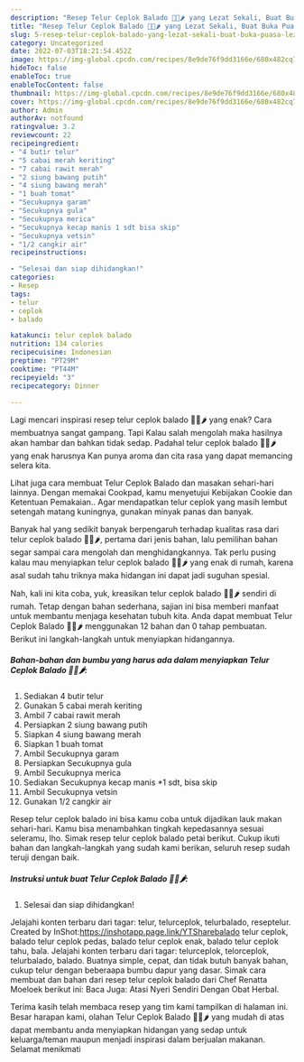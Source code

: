 ```yaml
---
description: "Resep Telur Ceplok Balado 🍅🥚🌶 yang Lezat Sekali, Buat Buka Puasa Lezat Sekali"
title: "Resep Telur Ceplok Balado 🍅🥚🌶 yang Lezat Sekali, Buat Buka Puasa Lezat Sekali"
slug: 5-resep-telur-ceplok-balado-yang-lezat-sekali-buat-buka-puasa-lezat-sekali
category: Uncategorized
date: 2022-07-03T18:21:54.452Z
image: https://img-global.cpcdn.com/recipes/8e9de76f9dd3166e/680x482cq70/telur-ceplok-balado-foto-resep-utama.jpg
hideToc: false
enableToc: true
enableTocContent: false
thumbnail: https://img-global.cpcdn.com/recipes/8e9de76f9dd3166e/680x482cq70/telur-ceplok-balado-foto-resep-utama.jpg
cover: https://img-global.cpcdn.com/recipes/8e9de76f9dd3166e/680x482cq70/telur-ceplok-balado-foto-resep-utama.jpg
author: Admin
authorAv: notfound
ratingvalue: 3.2
reviewcount: 22
recipeingredient:
- "4 butir telur"
- "5 cabai merah keriting"
- "7 cabai rawit merah"
- "2 siung bawang putih"
- "4 siung bawang merah"
- "1 buah tomat"
- "Secukupnya garam"
- "Secukupnya gula"
- "Secukupnya merica"
- "Secukupnya kecap manis 1 sdt bisa skip"
- "Secukupnya vetsin"
- "1/2 cangkir air"
recipeinstructions:

- "Selesai dan siap dihidangkan!"
categories:
- Resep
tags:
- telur
- ceplok
- balado

katakunci: telur ceplok balado 
nutrition: 134 calories
recipecuisine: Indonesian
preptime: "PT29M"
cooktime: "PT44M"
recipeyield: "3"
recipecategory: Dinner

---
```



Lagi mencari inspirasi resep telur ceplok balado 🍅🥚🌶 yang enak? Cara membuatnya sangat gampang. Tapi Kalau salah mengolah maka hasilnya akan hambar dan bahkan tidak sedap. Padahal telur ceplok balado 🍅🥚🌶 yang enak harusnya Kan punya aroma dan cita rasa yang dapat memancing selera kita.


Lihat juga cara membuat Telur Ceplok Balado dan masakan sehari-hari lainnya. Dengan memakai Cookpad, kamu menyetujui Kebijakan Cookie dan Ketentuan Pemakaian.. Agar mendapatkan telur ceplok yang masih lembut setengah matang kuningnya, gunakan minyak panas dan banyak.

Banyak hal yang sedikit banyak berpengaruh terhadap kualitas rasa dari telur ceplok balado 🍅🥚🌶, pertama dari jenis bahan, lalu pemilihan bahan segar sampai cara mengolah dan menghidangkannya. Tak perlu pusing kalau mau menyiapkan telur ceplok balado 🍅🥚🌶 yang enak di rumah, karena asal sudah tahu triknya maka hidangan ini dapat jadi suguhan spesial.


Nah, kali ini kita coba, yuk, kreasikan telur ceplok balado 🍅🥚🌶 sendiri di rumah. Tetap dengan bahan sederhana, sajian ini bisa memberi manfaat untuk membantu menjaga kesehatan tubuh kita. Anda dapat membuat Telur Ceplok Balado 🍅🥚🌶 menggunakan 12 bahan dan 0 tahap pembuatan. Berikut ini langkah-langkah untuk menyiapkan hidangannya.

<!--inarticleads1-->

##### Bahan-bahan dan bumbu yang harus ada dalam menyiapkan Telur Ceplok Balado 🍅🥚🌶:

1. Sediakan 4 butir telur
1. Gunakan 5 cabai merah keriting
1. Ambil 7 cabai rawit merah
1. Persiapkan 2 siung bawang putih
1. Siapkan 4 siung bawang merah
1. Siapkan 1 buah tomat
1. Ambil Secukupnya garam
1. Persiapkan Secukupnya gula
1. Ambil Secukupnya merica
1. Sediakan Secukupnya kecap manis *1 sdt, bisa skip
1. Ambil Secukupnya vetsin
1. Gunakan 1/2 cangkir air


Resep telur ceplok balado ini bisa kamu coba untuk dijadikan lauk makan sehari-hari. Kamu bisa menambahkan tingkah kepedasannya sesuai seleramu, lho. Simak resep telur ceplok balado petai berikut. Cukup ikuti bahan dan langkah-langkah yang sudah kami berikan, seluruh resep sudah teruji dengan baik. 

<!--inarticleads2-->

##### Instruksi untuk buat Telur Ceplok Balado 🍅🥚🌶:


1. Selesai dan siap dihidangkan!

Jelajahi konten terbaru dari tagar: telur, telurceplok, telurbalado, reseptelur. Created by InShot:https://inshotapp.page.link/YTSharebalado telur ceplok, balado telur ceplok pedas, balado telur ceplok enak, balado telur ceplok tahu, bala. Jelajahi konten terbaru dari tagar: telurceplok, telorceplok, telurbalado, balado. Buatnya simple, cepat, dan tidak butuh banyak bahan, cukup telur dengan beberaapa bumbu dapur yang dasar. Simak cara membuat dan bahan dari resep telur ceplok balado dari Chef Renatta Moeloek berikut ini: Baca Juga: Atasi Nyeri Sendiri Dengan Obat Herbal. 

Terima kasih telah membaca resep yang tim kami tampilkan di halaman ini. Besar harapan kami, olahan Telur Ceplok Balado 🍅🥚🌶 yang mudah di atas dapat membantu anda menyiapkan hidangan yang sedap untuk keluarga/teman maupun menjadi inspirasi dalam berjualan makanan. Selamat menikmati
